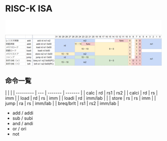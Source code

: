 # RISC-K ISA

![](img/bit_format.png)

## 命令一覧

|           |     |
| --------- | --- | ------- | ------- |
| calc      | rd  | rs1     | rs2     |
| calci     | rd  | rs      | imm     |
| load      | rd  | rs      | imm     |
| loadi     | rd  | imm/lab |         |
| store     | rs  | rs      | imm     |
| jump      | ra  | rs      | imm/lab |
| breq/brlt | rs1 | rs2     | imm/lab |

- add / addi
- sub / subi
- and / andi
- or / ori
- not
